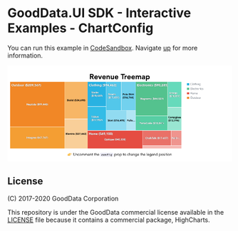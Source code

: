 # GoodData.UI SDK - Interactive Examples - ChartConfig

You can run this example in [CodeSandbox](https://codesandbox.io/s/github/gooddata/gooddata-ui-examples/tree/master/example-chartconfig?file=/src/App/index.js). Navigate [up](https://github.com/gooddata/gooddata-ui-examples) for more information.

[![ChartConfig](/assets/example-localhost-chartconfig.png)](https://codesandbox.io/s/github/gooddata/gooddata-ui-examples/tree/master/example-chartconfig?file=/src/App/index.js)

## License

(C) 2017-2020 GoodData Corporation

This repository is under the GoodData commercial license available in the [LICENSE](LICENSE) file because it contains a commercial package, HighCharts.
